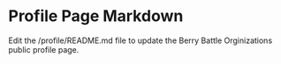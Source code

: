# Profile Page Markdown
Edit the /profile/README.md file to update the Berry Battle Orginizations public profile page.
